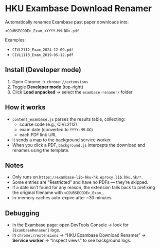 # HKU Exambase Download Renamer

Automatically renames Exambase past paper downloads into:

`<COURSECODE>_Exam_<YYYY-MM-DD>.pdf`

Examples:
- `CIVL2112_Exam_2024-12-09.pdf`
- `CIVL1113_Exam_2019-05-12.pdf`

## Install (Developer mode)
1. Open Chrome → `chrome://extensions`
2. Toggle **Developer mode** (top-right)
3. Click **Load unpacked** → select the `exambase-renamer/` folder

## How it works
- `content_exambase.js` parses the results table, collecting:
  - course code (e.g., CIVL2112)
  - exam date (converted to `YYYY-MM-DD`)
  - each PDF link URL
- It sends a map to the background service worker.
- When you click a PDF, `background.js` intercepts the download and renames using the template.

## Notes
- Only runs on `https://exambase-lib-hku-hk.eproxy.lib.hku.hk/*`.
- Some entries are "Restricted" and have no PDFs — they’re skipped.
- If a date isn’t found for any reason, the extension falls back to prefixing the original filename with `<COURSECODE>_Exam_`.
- In-memory caches auto-expire after ~30 minutes.

## Debugging
- In the Exambase page: open DevTools Console → look for `[ExambaseRenamer]` logs.
- In `chrome://extensions` → “HKU Exambase Download Renamer” → **Service worker** → “Inspect views” to see background logs.
